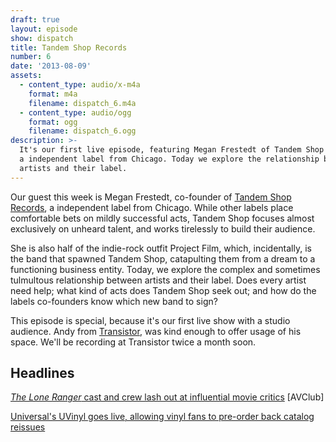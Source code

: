 ```yaml
---
draft: true
layout: episode
show: dispatch
title: Tandem Shop Records
number: 6
date: '2013-08-09'
assets:
  - content_type: audio/x-m4a
    format: m4a
    filename: dispatch_6.m4a
  - content_type: audio/ogg
    format: ogg
    filename: dispatch_6.ogg
description: >-
  It's our first live episode, featuring Megan Frestedt of Tandem Shop Records,
  a independent label from Chicago. Today we explore the relationship between
  artists and their label.
---
```

Our guest this week is Megan Frestedt, co-founder of [Tandem Shop Records](http://home.tandemshoprecords.com), a independent label from Chicago. While other labels place comfortable bets on mildly successful acts, Tandem Shop focuses almost exclusively on unheard talent, and works tirelessly to build their audience.

She is also half of the indie-rock outfit Project Film, which, incidentally, is the band that spawned Tandem Shop, catapulting them from a dream to a functioning business entity. Today, we explore the complex and sometimes tulmultous relationship between artists and their label. Does every artist need help; what kind of acts does Tandem Shop seek out; and how do the labels co-founders know which new band to sign?

This episode is special, because it's our first live show with a studio audience. Andy from [Transistor](http://transistorchicago.com), was kind enough to offer usage of his space. We'll be recording at Transistor twice a month soon.

## Headlines

[*The Lone Ranger* cast and crew lash out at influential movie critics](http://www.avclub.com/articles/the-lone-ranger-crew-still-cant-believe-critics-cr,101242/) [AVClub]

[Universal's UVinyl goes live, allowing vinyl fans to pre-order back catalog reissues](http://www.tinymixtapes.com/news/universal-uses-uvinyl-crowdsourcing-to-fund-reissues)